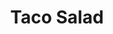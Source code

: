 ---
layout: recipe
title: Taco Salad
image: taco-salad.jpg
tags: Dinner
category: Dinner
preptime: 30 Minutes

ingredients:
- 8-10 Cups of Romaine or Iceberg Lettuce, Chopped
- 1 Lb Lean Ground Beef or Ground Turkey
- 1 Package of Taco Seasoning
- 1 Can Drained Red Beans
- 2 Tomatoes, Chopped
- 2 Cups of Shredded Chedar Cheese 
- 2 Cups of Doritos
- Catalina Dressing to Taste

directions:
- Brown meat and drain. 
- Add seasoning and remove from heat.
- Add Beans to meat and mix well.
- In large bowl, mix everything together, leaving Doritos and Dressing for last.

---